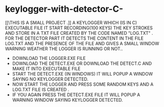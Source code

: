 # keylogger-with-detector-C-
[[\THIS IS A SMALL PROJECT .]]
A KEYLOGGER WHICH (IS IN C) EXECUTABLE FILE IT START RECORDING(100 KEYS) THE KEY STROKES AND STORE IN A TXT FILE CREATED BY THE CODE NAMED  "LOG.TXT" .
FOR THE DETECTOR PART IT DETECTS THE CONTENT IN THE FILE LOG.TXT AND THE PRESENCE OF THE FILE AND GIVES A SMALL WINDOW WARNING WEATHER THE LOGGER IS RUNNING OR NOT..
* DOWNLOAD THE LOGGER.EXE FILE
* DOWNLOAD THE DETECT.EXE OR DOWNLOAD THE DETECT.C AND MAKE IT INTO EXECUTABLE FILE
* START THE DETECT.EXE (IN WINDOWS) IT WILL POPUP A WINDOW SAYING NO KEYLOGGER DETECTED.
* NOW START THE LOGGER AND PRESS SOME RANDOM KEYS AND A LOG.TXT FILE IS CREATED .
* IF YOU AGAIN PRESS THE DETECT.EXE FILE IT WILL POPUP A WARNING WINDOW SAYING KEYLOGGER DETECTED.
